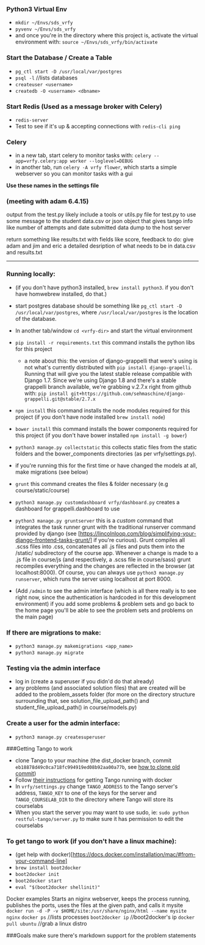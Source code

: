 ### Python3 Virtual Env

  * `mkdir ~/Envs/sds_vrfy`
  * `pyvenv ~/Envs/sds_vrfy`
  * and once you're in the directory where this project is, activate the virtual environment with: `source ~/Envs/sds_vrfy/bin/activate`

### Start the Database / Create a Table
* `pg_ctl start -D /usr/local/var/postgres`
* `psql -l`  //lists databases
* `createuser <username>`
* `createdb -O <username> <dbname>`

### Start Redis (Used as a message broker with Celery)
  * `redis-server`
  * Test to see if it's up & accepting connections with `redis-cli ping`

### Celery
  * in a new tab, start celery to monitor tasks with: `celery --app=vrfy.celery:app worker --loglevel=DEBUG`
  * in another tab, run `celery -A vrfy flower`, which starts a simple webserver so you can monitor tasks with a gui

**Use these names in the settings file**

### (meeting with adam 6.4.15)
output from the test.py
likely include a tools or utils.py file for test.py to use
some message to the student
data.csv or json object that gives tango info like number of attempts and date submitted
data dump to the host server 

return something like results.txt with fields like score, feedback
to do: give adam and jim and eric a detailed desription of what needs to be in data.csv and results.txt 



------


### Running locally:
  * (if you don't have python3 installed, `brew install python3`. if you don't have homwebrew installed, do that.)
  * start postgres database should be something like `pg_ctl start -D /usr/local/var/postgres`, where `/usr/local/var/postgres` is the location of the database. 
  * In another tab/window `cd <vrfy-dir>` and start the virtual environment
  * `pip install -r requirements.txt` this command installs the python libs for this project 
    * a note about this: the version of django-grappelli that were's using is not what's currently distributed with `pip install django-grapelli`. Running that will give you the latest stable release compatible with Django 1.7. Since we're using Django 1.8 and there's a stable grappelli branch available, we're grabbing v.2.7.x right from github with:  `pip install git+https://github.com/sehmaschine/django-grappelli.git@stable/2.7.x`
  * `npm install` this command installs the node modules required for this project (if you don't have node installed `brew install node`)
  * `bower install` this command installs the bower components required for this project (if you don't have bower installed `npm install -g bower`)
  * `python3 manage.py collectstatic` this collects static files from the static folders and the bower_components directories (as per vrfy/settings.py).
  * if you're running this for the first time or have changed the models at all, make migrations (see below)
  * `grunt` this command creates the files & folder necessary (e.g course/static/course)
  * `python3 manage.py customdashboard vrfy/dashboard.py` creates a dashboard for grappelli.dashboard to use
  * `python3 manage.py gruntserver`  this is a *custom* command that integrates the task runner grunt with the traditional runserver command provided by django (see [https://lincolnloop.com/blog/simplifying-your-django-frontend-tasks-grunt/] if you're curious). Grunt compiles all .scss files into .css, concatenates all .js files and puts them into the /static/ subdirectory of the course app. Whenever a change is made to a .js file in course/js (and respectively, a .scss file in course/sass) grunt recompiles everything and the changes are reflected in the browser (at localhost:8000).  Of course, you can always use `python3 manage.py runserver`, which runs the server using localhost at port 8000. 

  * (Add `/admin` to see the admin interface (which is all there really is to see right now, since the authentication is hardcoded in for this development environment) if you add some problems & problem sets and go back to the home page you'll be able to see the problem sets and problems on the main page)

### If there are migrations to make:
  * `python3 manage.py makemigrations <app_name>`
  * `python3 manage.py migrate`


### Testing via the admin interface
  * log in (create a superuser if you didn'd do that already)
  * any problems (and associated solution files) that are created will be added to the problem_assets folder (for more on the directory structure surrounding that, see solution_file_upload_path() and student_file_upload_path() in course/models.py)


### Create a user for the admin interface:
  * `python3 manage.py createsuperuser`

###Getting Tango to work
  * clone Tango to your machine (the dist_docker branch, commit `eb18878d49c0ca718fc994919ed08b92aa00a77b`, see [how to clone old commit](http://stackoverflow.com/questions/1655361/how-to-clone-an-old-git-commit-and-some-more-questions-about-git))
  * Follow [their instructions](https://github.com/autolab/Tango/wiki/Tango-with-Docker) for getting Tango running with docker
  * In `vrfy/settings.py` change `TANGO_ADDRESS` to the Tango server's address, `TANGO_KEY` to one of the keys for the server and `TANGO_COURSELAB_DIR` to the directory where Tango will store its courselabs
  * When you start the server you may want to use sudo, ie: `sudo python restful-tango/server.py` to make sure it has permission to edit the courselabs

### To get tango to work (if you don't have a linux machine):
  * (get help with docker)[https://docs.docker.com/installation/mac/#from-your-command-line]
  * `brew install boot2docker`
  * `boot2docker init`
  * `boot2docker start`
  * `eval "$(boot2docker shellinit)"`

Docker examples
Starts an niginx webserver, keeps the process running, publishes the ports, uses the files at the given path, and calls it mysite
`docker run -d -P -v $HOME/site:/usr/share/nginx/html --name mysite nginx`
`docker ps` //lists processes
`boot2docker ip` //boot2docker's ip
`docker pull ubuntu` //grab a linux distro

###Goals
make sure there's markdown support for the problem statements
